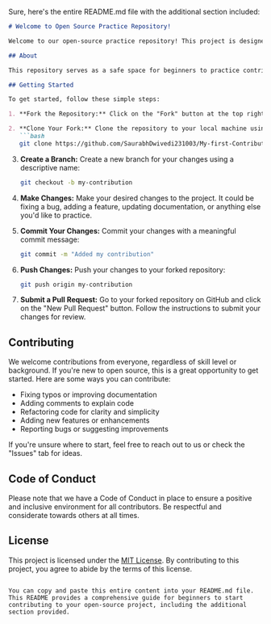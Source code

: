 Sure, here's the entire README.md file with the additional section included:

```markdown
# Welcome to Open Source Practice Repository!

Welcome to our open-source practice repository! This project is designed for beginners who want to learn about contributing to open-source projects. Whether you're a student, an enthusiast, or just curious about open source, you're in the right place.

## About

This repository serves as a safe space for beginners to practice contributing to open-source projects. It's a friendly environment where you can learn about version control with Git, GitHub, and the basics of collaborative software development.

## Getting Started

To get started, follow these simple steps:

1. **Fork the Repository:** Click on the "Fork" button at the top right corner of the repository page to create your own copy of the project.

2. **Clone Your Fork:** Clone the repository to your local machine using the following command:
   ```bash
   git clone https://github.com/SaurabhDwivedi231003/My-first-Contribution.git
   ```

3. **Create a Branch:** Create a new branch for your changes using a descriptive name:
   ```bash
   git checkout -b my-contribution
   ```

4. **Make Changes:** Make your desired changes to the project. It could be fixing a bug, adding a feature, updating documentation, or anything else you'd like to practice.

5. **Commit Your Changes:** Commit your changes with a meaningful commit message:
   ```bash
   git commit -m "Added my contribution"
   ```

6. **Push Changes:** Push your changes to your forked repository:
   ```bash
   git push origin my-contribution
   ```

7. **Submit a Pull Request:** Go to your forked repository on GitHub and click on the "New Pull Request" button. Follow the instructions to submit your changes for review.

## Contributing

We welcome contributions from everyone, regardless of skill level or background. If you're new to open source, this is a great opportunity to get started. Here are some ways you can contribute:

- Fixing typos or improving documentation
- Adding comments to explain code
- Refactoring code for clarity and simplicity
- Adding new features or enhancements
- Reporting bugs or suggesting improvements

If you're unsure where to start, feel free to reach out to us or check the "Issues" tab for ideas.

## Code of Conduct

Please note that we have a Code of Conduct in place to ensure a positive and inclusive environment for all contributors. Be respectful and considerate towards others at all times.

## License

This project is licensed under the [MIT License](LICENSE). By contributing to this project, you agree to abide by the terms of this license.
```

You can copy and paste this entire content into your README.md file. This README provides a comprehensive guide for beginners to start contributing to your open-source project, including the additional section provided.
